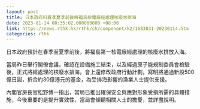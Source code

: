 ```yaml
---
layout: post
title: 日本政府料春季夏季前後將福島核電廠經處理核廢水排海
date: 2023-01-14 00:35:02.000000000 +08:00
link: https://news.rthk.hk/rthk/ch/component/k2/1683831-20230114.htm
categories: rthk
---
```


日本政府預計在春季至夏季前後，將福島第一核電廠經處理的核廢水排放入海。

當局昨日舉行閣僚會議，確認在設備施工結束，以及經過原子能規制委員會檢驗後，正式將經處理的核廢水排海。會上還修改政府行動計劃，寫明將通過新設500億日圓，折合約30億港元的基金，為受排海影響的漁業人士提供支援。

內閣官房長官松野博一指出，當局已推出確保安全與應對形象受損所需的具體措施，今後重要的是提升實效性，當局會傾聽相關人士的擔憂，並詳盡說明。
